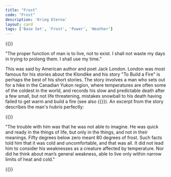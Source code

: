 ```yaml
---
title: "Frost"
code: "Frost"
description: 'Krieg Eterna'
layout: card
tags: ['Base Set', 'Frost', 'Power', 'Weather']
---
```

{{<card-detail-page title="Frost" artwork="To Build a Fire Magazine Illustration by F. E. Schoonover (1908)" attr="Jack London" book="To Build a Fire">}}
<p>
"The proper function of man is to live, not to exist. I shall not waste my days in trying to prolong them. I shall use my time." 
</p>
<p>
This was said by American author and poet Jack London. London was most famous for his stories about the Klondike and his story "To Build a Fire" is perhaps the best of his short stories. The story involves a man who sets out for a hike in the Canadian Yukon region, where temperatures are often some of the coldest in the world, and records his slow and predictable death after a few small, but not life threatening, mistakes snowball to his death having failed to get warm and build a fire (see also {{<cardlink name="Solstice">}}). An excerpt from the story describes the man's hubris perfectly:
</p>
{{<card-detail-image file="franklin.jpg" caption="They forged the last link with their lives: H.M.S. Erebus and Terror by William Thomas Smith (1885)">}}
<p>
"The trouble with him was that he was not able to imagine. He 
was quick and ready in the things of life, but only in the things, and not 
in their meanings. Fifty degrees below zero meant 80 degrees of frost. 
Such facts told him that it was cold and uncomfortable, and that was 
all. It did not lead him to consider his weaknesses as a creature affected 
by temperature. Nor did he think about man’s general weakness, able 
to live only within narrow limits of heat and cold."
</p> 

{{</card-detail-page>}}